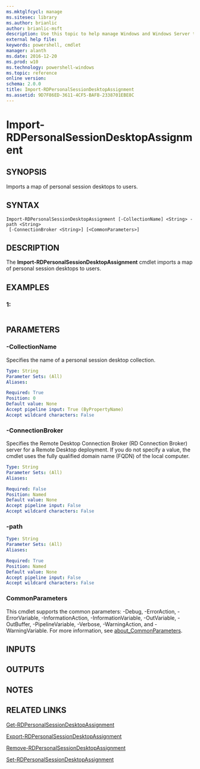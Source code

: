 ```yaml
---
ms.mktglfcycl: manage
ms.sitesec: library
ms.author: brianlic
author: brianlic-msft
description: Use this topic to help manage Windows and Windows Server technologies with Windows PowerShell.
external help file: 
keywords: powershell, cmdlet
manager: alanth
ms.date: 2016-12-20
ms.prod: w10
ms.technology: powershell-windows
ms.topic: reference
online version: 
schema: 2.0.0
title: Import-RDPersonalSessionDesktopAssignment
ms.assetid: 9D7F86ED-3611-4CF5-BAFB-2338701EBE8C
---
```


# Import-RDPersonalSessionDesktopAssignment

## SYNOPSIS
Imports a map of personal session desktops to users.

## SYNTAX

```
Import-RDPersonalSessionDesktopAssignment [-CollectionName] <String> -path <String>
 [-ConnectionBroker <String>] [<CommonParameters>]
```

## DESCRIPTION
The **Import-RDPersonalSessionDesktopAssignment** cmdlet imports a map of personal session desktops to users.

## EXAMPLES

### 1:
```

```

## PARAMETERS

### -CollectionName
Specifies the name of a personal session desktop collection.

```yaml
Type: String
Parameter Sets: (All)
Aliases: 

Required: True
Position: 0
Default value: None
Accept pipeline input: True (ByPropertyName)
Accept wildcard characters: False
```

### -ConnectionBroker
Specifies the Remote Desktop Connection Broker (RD Connection Broker) server for a Remote Desktop deployment.
If you do not specify a value, the cmdlet uses the fully qualified domain name (FQDN) of the local computer.

```yaml
Type: String
Parameter Sets: (All)
Aliases: 

Required: False
Position: Named
Default value: None
Accept pipeline input: False
Accept wildcard characters: False
```

### -path


```yaml
Type: String
Parameter Sets: (All)
Aliases: 

Required: True
Position: Named
Default value: None
Accept pipeline input: False
Accept wildcard characters: False
```

### CommonParameters
This cmdlet supports the common parameters: -Debug, -ErrorAction, -ErrorVariable, -InformationAction, -InformationVariable, -OutVariable, -OutBuffer, -PipelineVariable, -Verbose, -WarningAction, and -WarningVariable. For more information, see [about_CommonParameters](http://go.microsoft.com/fwlink/?LinkID=113216).

## INPUTS

## OUTPUTS

## NOTES

## RELATED LINKS

[Get-RDPersonalSessionDesktopAssignment](./Get-RDPersonalSessionDesktopAssignment.md)

[Export-RDPersonalSessionDesktopAssignment](./Export-RDPersonalSessionDesktopAssignment.md)

[Remove-RDPersonalSessionDesktopAssignment](./Remove-RDPersonalSessionDesktopAssignment.md)

[Set-RDPersonalSessionDesktopAssignment](./Set-RDPersonalSessionDesktopAssignment.md)

